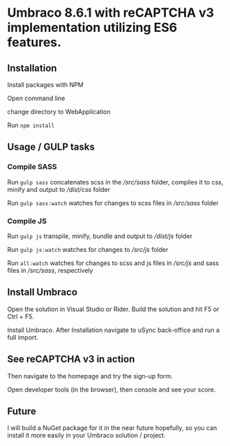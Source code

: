 # Umbraco 8.6.1 with reCAPTCHA v3 implementation utilizing ES6 features.

## Installation

Install packages with NPM

Open command line

change directory to WebApplication

Run ```npm install```

## Usage / GULP tasks

### Compile SASS
Run ```gulp sass``` concatenates scss in the _/src/sass_ folder, compiles it to css, minify and output to _/dist/css_ folder

Run ```gulp sass:watch``` watches for changes to scss files in _/src/sass_ folder

### Compile JS
Run ```gulp js``` transpile, minify, bundle and output to _/dist/js_ folder

Run ```gulp js:watch``` watches for changes to _/src/js_ folder

Run ```all:watch``` watches for changes to scss and js files in _/src/js_ and sass files in _/src/sass_, respectively

## Install Umbraco

Open the solution in Visual Studio or Rider. Build the solution and hit F5 or Ctrl + F5.

Install Umbraco. After Installation navigate to uSync back-office and run a full import.

## See reCAPTCHA v3 in action

Then navigate to the homepage and try the sign-up form.

Open developer tools (in the browser), then console and see your score.

## Future

I will build a NuGet package for it in the near future hopefully, so you can install it more easily in your Umbraco 
solution / project. 